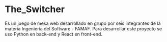 # The_Switcher
Es un juego de mesa web desarrollado en grupo por seis integrantes de la materia Ingenieria del Software - FAMAF. Para desarrollar este proyecto se uso Python en back-end y React en front-end.
